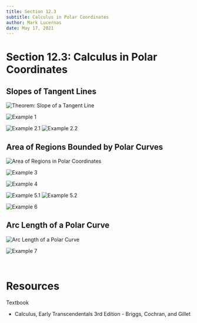 ```yaml
---
title: Section 12.3
subtitle: Calculus in Polar Coordinates
author: Mark Lucernas
date: May 17, 2021
---
```



# Section 12.3: Calculus in Polar Coordinates

## Slopes of Tangent Lines

![Theorem: Slope of a Tangent Line](../../../../../files/winter-2021/MATH-151/notes/ch-12/sec_12-3_theorem_slope_of_a_tangent_line.png)

![Example 1](../../../../../files/winter-2021/MATH-151/notes/ch-12/sec_12-3_example-1.png)

![Example 2.1](../../../../../files/winter-2021/MATH-151/notes/ch-12/sec_12-3_example-2.1.png)
![Example 2.2](../../../../../files/winter-2021/MATH-151/notes/ch-12/sec_12-3_example-2.2.png)

## Area of Regions Bounded by Polar Curves

![Area of Regions in Polar Coordinates](../../../../../files/winter-2021/MATH-151/notes/ch-12/sec_12-3_area_of_regions_in_polar_coordinates.png)

![Example 3](../../../../../files/winter-2021/MATH-151/notes/ch-12/sec_12-3_example-3.png)

![Example 4](../../../../../files/winter-2021/MATH-151/notes/ch-12/sec_12-3_example-4.png)

![Example 5.1](../../../../../files/winter-2021/MATH-151/notes/ch-12/sec_12-3_example-5.1.png)
![Example 5.2](../../../../../files/winter-2021/MATH-151/notes/ch-12/sec_12-3_example-5.2.png)

![Example 6](../../../../../files/winter-2021/MATH-151/notes/ch-12/sec_12-3_example-6.png)

## Arc Length of a Polar Curve

![Arc Length of a Polar Curve](../../../../../files/winter-2021/MATH-151/notes/ch-12/sec_12-3_arc_length_of_a_polar_curve.png)

![Example 7](../../../../../files/winter-2021/MATH-151/notes/ch-12/sec_12-3_example-7.png)


<br>

# Resources

Textbook

+ Calculus, Early Transcendentals 3rd Edition - Briggs, Cochran, and Gillet

